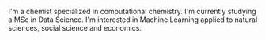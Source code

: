 I'm a chemist specialized in computational chemistry. I'm currently studying a MSc in Data Science. 
I'm interested in Machine Learning applied to natural sciences, social science and economics.


<!---
principioincertidumbre/principioincertidumbre is a ✨ special ✨ repository because its `README.md` (this file) appears on your GitHub profile.
You can click the Preview link to take a look at your changes.
--->
